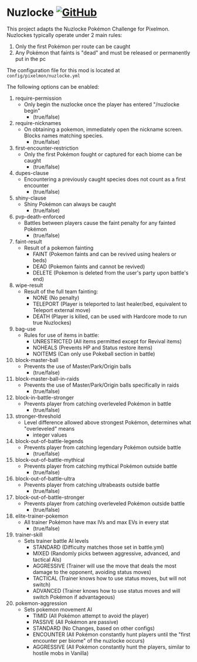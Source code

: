 # Nuzlocke  [![GitHub](https://img.shields.io/github/license/Pixelmon-Development/API)](https://www.gnu.org/licenses/lgpl-3.0.html)

This project adapts the Nuzlocke Pokémon Challenge for Pixelmon.  Nuzlockes typically operate under 2 main rules: 
1) Only the first Pokémon per route can be caught
2) Any Pokémon that faints is "dead" and must be released or permanently put in the pc

The configuration file for this mod is located at `config/pixelmon/nuzlocke.yml`

The following options can be enabled:

1) require-permission
   - Only begin the nuzlocke once the player has entered "/nuzlocke begin"
     - (true/false)
2) require-nicknames
   - On obtaining a pokemon, immediately open the nickname screen. Blocks names matching species.
     - (true/false)
3) first-encounter-restriction
   - Only the first Pokémon fought or captured for each biome can be caught 
     - (true/false)
4) dupes-clause
   - Encountering a previously caught species does not count as a first encounter
     - (true/false)
5) shiny-clause
   - Shiny Pokémon can always be caught 
     - (true/false)
6) pvp-death-enforced
   - Battles between players cause the faint penalty for any fainted Pokémon 
     - (true/false)
7) faint-result 
   - Result of a pokemon fainting
     - FAINT (Pokemon faints and can be revived using healers or beds)
     - DEAD (Pokemon faints and cannot be revived)
     - DELETE (Pokemon is deleted from the user's party upon battle's end)
8) wipe-result
   - Result of the full team fainting:
     - NONE (No penalty)
     - TELEPORT (Player is teleported to last healer/bed, equivalent to Teleport external move)
     - DEATH (Player is killed, can be used with Hardcore mode to run true Nuzlockes)
9) bag-use
   - Rules for use of items in battle:
     - UNRESTRICTED (All items permitted except for Revival items)
     - NOHEALS (Prevents HP and Status restore items)
     - NOITEMS (Can only use Pokeball section in battle)
10) block-master-ball
    - Prevents the use of Master/Park/Origin balls 
      - (true/false)
11) block-master-ball-in-raids
    - Prevents the use of Master/Park/Origin balls specifically in raids
      - (true/false)
12) block-in-battle-stronger
    - Prevents player from catching overleveled Pokémon in battle
      - (true/false)
13) stronger-threshold
    - Level difference allowed above strongest Pokémon, determines what "overleveled" means
      - integer values
14) block-out-of-battle-legends
    - Prevents player from catching legendary Pokémon outside battle
      - (true/false)
15) block-out-of-battle-mythical
    - Prevents player from catching mythical Pokémon outside battle
        - (true/false)
16) block-out-of-battle-ultra
    - Prevents player from catching ultrabeasts outside battle
        - (true/false)
17) block-out-of-battle-stronger
    - Prevents player from catching overleveled Pokémon outside battle
        - (true/false)
18) elite-trainer-pokemon
    - All trainer Pokémon have max IVs and max EVs in every stat
        - (true/false)
19) trainer-skill
    - Sets trainer battle AI levels
      - STANDARD    (Difficulty matches those set in battle.yml)
      - MIXED       (Randomly picks between aggressive, advanced, and tactical AIs)
      - AGGRESSIVE  (Trainer will use the move that deals the most damage to the opponent, avoiding status moves)
      - TACTICAL    (Trainer knows how to use status moves, but will not switch)
      - ADVANCED    (Trainer knows how to use status moves and will switch Pokémon if advantageous)
20) pokemon-aggression
    - Sets pokemon movement AI
      - TIMID       (All Pokémon attempt to avoid the player)
      - PASSIVE     (All Pokémon are passive)
      - STANDARD    (No Changes, based on other configs)
      - ENCOUNTER   (All Pokémon constantly hunt players until the "first encounter per biome" of the nuzlocke occurs)
      - AGGRESSIVE  (All Pokémon constantly hunt the players, similar to hostile mobs in Vanilla)
